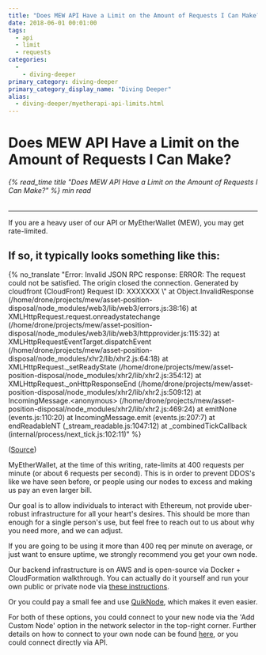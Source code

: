 ```yaml
---
title: "Does MEW API Have a Limit on the Amount of Requests I Can Make?"
date: 2018-06-01 00:01:00
tags:
  - api
  - limit
  - requests
categories:
  - 
    - diving-deeper
primary_category: diving-deeper
primary_category_display_name: "Diving Deeper"
alias:
  - diving-deeper/myetherapi-api-limits.html
---
```


# **Does MEW API Have a Limit on the Amount of Requests I Can Make?**

###### {% read_time title "Does MEW API Have a Limit on the Amount of Requests I Can Make?" %} min read

* * *

If you are a heavy user of our API or MyEtherWallet (MEW), you may get rate-limited.

## **If so, it typically looks something like this:**

<div class="scrollbox">
  {% no_translate "Error: Invalid JSON RPC response: ERROR: The request could not be satisfied. The origin closed the connection. Generated by cloudfront (CloudFront) Request ID: XXXXXXX \" at Object.InvalidResponse (/home/drone/projects/mew/asset-position-disposal/node_modules/web3/lib/web3/errors.js:38:16) at XMLHttpRequest.request.onreadystatechange (/home/drone/projects/mew/asset-position-disposal/node_modules/web3/lib/web3/httpprovider.js:115:32) at XMLHttpRequestEventTarget.dispatchEvent (/home/drone/projects/mew/asset-position-disposal/node_modules/xhr2/lib/xhr2.js:64:18) at XMLHttpRequest._setReadyState (/home/drone/projects/mew/asset-position-disposal/node_modules/xhr2/lib/xhr2.js:354:12) at XMLHttpRequest._onHttpResponseEnd (/home/drone/projects/mew/asset-position-disposal/node_modules/xhr2/lib/xhr2.js:509:12) at IncomingMessage.&lt;anonymous&gt; (/home/drone/projects/mew/asset-position-disposal/node_modules/xhr2/lib/xhr2.js:469:24) at emitNone (events.js:110:20) at IncomingMessage.emit (events.js:207:7) at endReadableNT (_stream_readable.js:1047:12) at _combinedTickCallback (internal/process/next_tick.js:102:11)" %}
</div>

([Source](https://ethereum.stackexchange.com/questions/24737/myetherwallet-json-rpc-interface-ratelimiting/25113#25113))

MyEtherWallet, at the time of this writing, rate-limits at 400 requests per minute (or about 6 requests per second). This is in order to prevent DDOS's like we have seen before, or people using our nodes to excess and making us pay an even larger bill.

Our goal is to allow individuals to interact with Ethereum, not provide uber-robust infrastructure for all your heart's desires. This should be more than enough for a single person's use, but feel free to reach out to us about why you need more, and we can adjust.

If you are going to be using it more than 400 req per minute on average, or just want to ensure uptime, we strongly recommend you get your own node.

Our backend infrastructure is on AWS and is open-source via Docker + CloudFormation walkthrough. You can actually do it yourself and run your own public or private node via [these instructions](https://github.com/MyEtherWallet/docker-geth-lb).

Or you could pay a small fee and use [QuikNode](https//quicknode.io/), which makes it even easier.

For both of these options, you could connect to your new node via the 'Add Custom Node' option in the network selector in the top-right corner. Further details on how to connect to your own node can be found [here](/@@@@@@/networks-and-nodes/unable-to-connect-to-custom-node/), or you could connect directly via API.